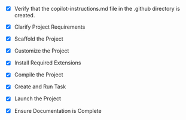 <!-- Use this file to provide workspace-specific custom instructions to Copilot. For more details, visit https://code.visualstudio.com/docs/copilot/copilot-customization#_use-a-githubcopilotinstructionsmd-file -->
- [x] Verify that the copilot-instructions.md file in the .github directory is created.

- [x] Clarify Project Requirements
	<!-- Full-stack Task Manager app with Node.js Express backend, React frontend, JWT authentication, MongoDB database, and deployment configuration -->

- [x] Scaffold the Project
	<!-- Project structure created with backend (Node.js/Express) and frontend (React) components -->

- [x] Customize the Project
	<!-- Full-stack Task Manager with JWT auth, MongoDB, task CRUD operations, and responsive UI completed -->

- [x] Install Required Extensions
	<!-- No specific extensions required -->

- [x] Compile the Project
	<!-- Dependencies installed successfully for both backend and frontend -->

- [x] Create and Run Task
	<!-- Tasks created for backend and frontend servers. Backend successfully started on port 5000 -->

- [x] Launch the Project
	<!-- Backend server running successfully. Frontend can be started with npm start -->

- [x] Ensure Documentation is Complete
	<!-- README.md and DEPLOYMENT.md created with comprehensive setup and deployment instructions -->
